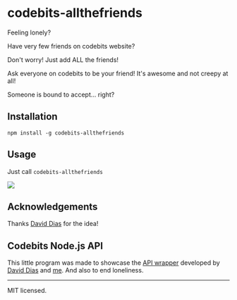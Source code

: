 codebits-allthefriends
======================

Feeling lonely? 

Have very few friends on codebits website? 

Don't worry! Just add ALL the friends!

Ask everyone on codebits to be your friend! It's awesome and not creepy at all!

Someone is bound to accept... right?


## Installation 

  `npm install -g codebits-allthefriends`

## Usage

  Just call `codebits-allthefriends`

  ![](https://raw.github.com/axfcampos/codebits-allthefriends/master/example.gif)

## Acknowledgements

  Thanks [David Dias](https://github.com/diasdavid) for the idea!

## Codebits Node.js API

  This little program was made to showcase the [API wrapper](https://github.com/diasdavid/codebits) developed by [David Dias](https://github.com/diasdavid) and [me](https://github.com/axfcampos). And also to end loneliness.

- - -
MIT licensed.
